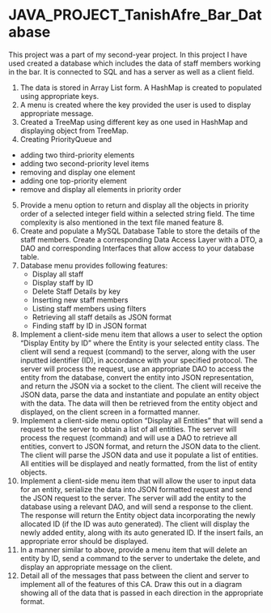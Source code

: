 # JAVA_PROJECT_TanishAfre_Bar_Database
This project was a part of my second-year project. In this project I have used created a database which includes the data of staff members working in the bar. It is connected to SQL and has a server as well as a client field.

1. The data is stored in Array List form. A HashMap is created to populated using appropriate keys.
2. A menu is created where the key provided the user is used to display appropriate message.
3. Created a TreeMap using different key as one used in HashMap and displaying object from TreeMap.
4. Creating PriorityQueue and 
- adding two third-priority elements
- adding two second-priority level items
- removing and display one element
- adding one top-priority element
- remove and display all elements in priority order
5. Provide a menu option to return and display all the objects in priority order of a selected integer field within a selected string field. The time complexity is also mentioned in the text file maned feature 8.
6. Create and populate a MySQL Database Table to store the details of the staff members. Create a corresponding Data Access Layer with a DTO, a DAO and corresponding Interfaces that allow access to your database table.
7. Database menu provides following features:
	- Display all staff
	- Display staff by ID 
	- Delete Staff Details by key
	- Inserting new staff members
	- Listing staff members using filters
	- Retrieving all staff details as JSON format 
	- Finding staff by ID in JSON format
8. Implement a client-side menu item that allows a user to select the option “Display Entity by ID” where the Entity is your selected entity class. The client will send a request (command) to the server, along with the user inputted identifier (ID), in accordance with your specified protocol. The server will process the request, use an appropriate DAO to access the entity from the database, convert the entity into JSON representation, and return the JSON via a socket to the client. The client will receive the JSON data, parse the data and instantiate and populate an entity object with the data. The data will then be retrieved from the entity object and displayed, on the client screen in a formatted manner.
9. Implement a client-side menu option “Display all Entities” that will send a request to the server to obtain a list of all entities. The server will process the request (command) and will use a DAO to retrieve all entities, convert to JSON format, and return the JSON data to the client. The client will parse the JSON data and use it populate a list of entities. All entities will be displayed and neatly formatted, from the list of entity objects.
10. Implement a client-side menu item that will allow the user to input data for an entity, serialize the data into JSON formatted request and send the JSON request to the server. The server will add the entity to the database using a relevant DAO, and will send a response to the client. The response will return the Entity object data incorporating the newly allocated ID (if the ID was auto generated). The client will display the newly added entity, along with its auto generated ID. If the insert fails, an appropriate error should be displayed.
11. In a manner similar to above, provide a menu item that will delete an entity by ID, send a command to the server to undertake the delete, and display an appropriate message on the client.
12. Detail all of the messages that pass between the client and server to implement all of the features of this CA. Draw this out in a diagram showing all of the data that is passed in each direction in the appropriate format.
